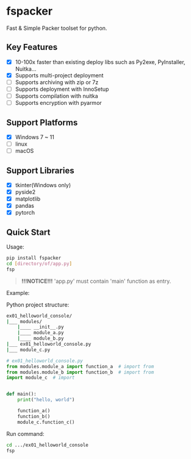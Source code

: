 # fspacker

Fast & Simple Packer toolset for python.

## Key Features

- [x] 10-100x faster than existing deploy libs such as Py2exe, PyInstaller, Nuitka...
- [x] Supports multi-project deployment
- [ ] Supports archiving with zip or 7z
- [ ] Supports deployment with InnoSetup
- [ ] Supports compilation with nuitka
- [ ] Supports encryption with pyarmor

## Support Platforms

- [x] Windows 7 ~ 11
- [ ] linux
- [ ] macOS

## Support Libraries

- [x] tkinter(Windows only)
- [x] pyside2
- [x] matplotlib
- [x] pandas
- [x] pytorch

## Quick Start

Usage:

```bash
pip install fspacker
cd [directory/of/app.py]
fsp
```

> **!!!NOTICE!!!**
> 'app.py' must contain 'main' function as entry.

Example:

Python project structure:

```bash
ex01_helloworld_console/
|___ modules/
    |____ __init__.py
    |____ module_a.py
    |____ module_b.py
|___ ex01_helloworld_console.py
|___ module_c.py

```

```python
# ex01_helloworld_console.py
from modules.module_a import function_a  # import from
from modules.module_b import function_b  # import from
import module_c  # import


def main():
    print("hello, world")

    function_a()
    function_b()
    module_c.function_c()
```

Run command:

```bash
cd .../ex01_helloworld_console
fsp
```
